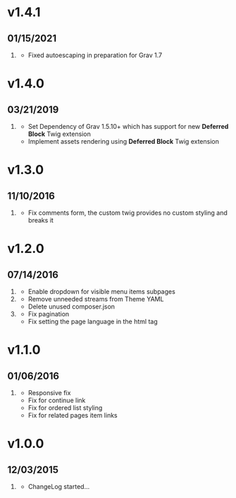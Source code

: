 # v1.4.1
## 01/15/2021

1. [](#improved)
    * Fixed autoescaping in preparation for Grav 1.7

# v1.4.0
## 03/21/2019

1. [](#new)
    * Set Dependency of Grav 1.5.10+ which has support for new **Deferred Block** Twig extension
    * Implement assets rendering using **Deferred Block** Twig extension 

# v1.3.0
## 11/10/2016

1. [](#bugfix)
    * Fix comments form, the custom twig provides no custom styling and breaks it

# v1.2.0
## 07/14/2016

1. [](#new)
    * Enable dropdown for visible menu items subpages
1. [](#improved)
    * Remove unneeded streams from Theme YAML
    * Delete unused composer.json
1. [](#bugfix)
    * Fix pagination
    * Fix setting the page language in the html tag

# v1.1.0
## 01/06/2016

1. [](#bugfix)
    * Responsive fix
    * Fix for continue link
    * Fix for ordered list styling
    * Fix for related pages item links

# v1.0.0
## 12/03/2015

1. [](#new)
    * ChangeLog started...
